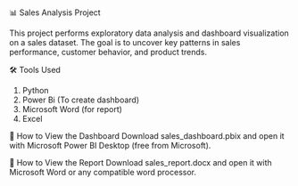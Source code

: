📊 Sales Analysis Project

This project performs exploratory data analysis and dashboard visualization on a sales dataset.
The goal is to uncover key patterns in sales performance, customer behavior, and product trends.

🛠 Tools Used
1. Python
2. Power Bi (To create dashboard)
3. Microsoft Word (for report)
4. Excel

🔗 How to View the Dashboard
    Download sales_dashboard.pbix and open it with Microsoft Power BI Desktop (free from Microsoft).

📄 How to View the Report
   Download sales_report.docx and open it with Microsoft Word or any compatible word processor.




  


